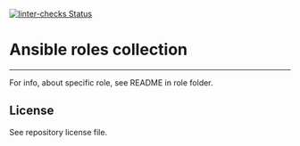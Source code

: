 [![linter-checks Status](https://github.com/florian-hild/ansible-roles/actions/workflows/linter-checks.yml/badge.svg?branch=main)](https://github.com/florian-hild/ansible-roles/actions/workflows/linter-checks.yml)
# Ansible roles collection
---
For info, about specific role, see README in role folder.

## License
See repository license file.